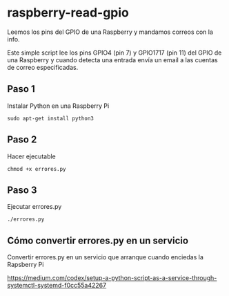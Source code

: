# raspberry-read-gpio
Leemos los pins del GPIO de una Raspberry y mandamos correos con la info.

Este simple script lee los pins GPIO4 (pin 7) y GPIO1717 (pin 11) del GPIO de una Raspberry y cuando detecta una entrada envía un email a las cuentas de correo especificadas.  

## Paso 1
Instalar Python en una Raspberry Pi
```
sudo apt-get install python3
```

## Paso 2
Hacer ejecutable 
```
chmod +x errores.py
```

## Paso 3
Ejecutar errores.py
```
./errores.py
```

## Cómo convertir errores.py en un servicio
Convertir errores.py en un servicio que arranque cuando enciedas la Rapsberry Pi

https://medium.com/codex/setup-a-python-script-as-a-service-through-systemctl-systemd-f0cc55a42267
